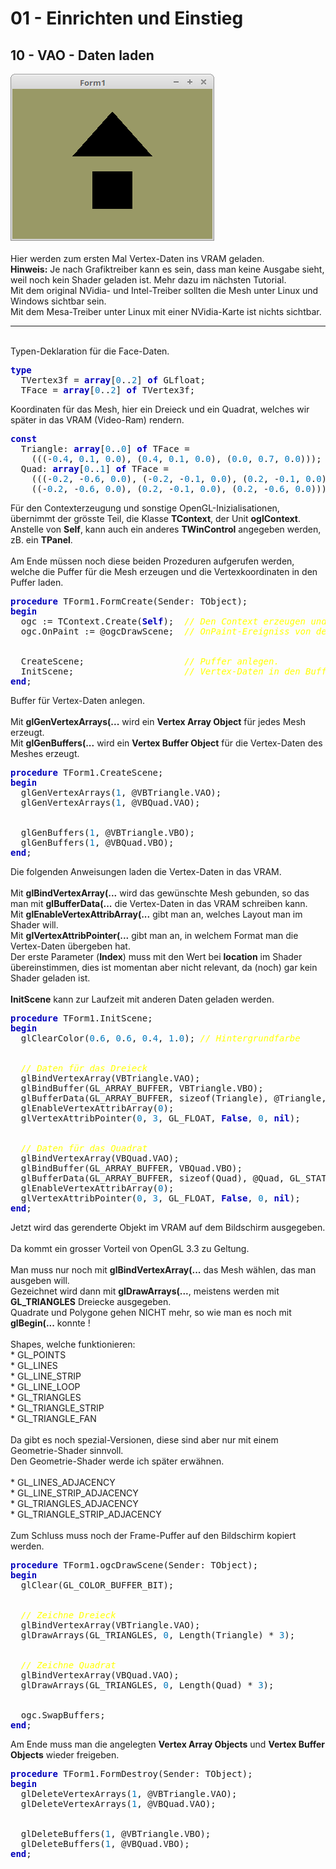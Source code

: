 <html>
    <b><h1>01 - Einrichten und Einstieg</h1></b>
    <b><h2>10 - VAO - Daten laden</h2></b>
<img src="image.png" alt="Selfhtml"><br><br>
Hier werden zum ersten Mal Vertex-Daten ins VRAM geladen.<br>
<b>Hinweis:</b> Je nach Grafiktreiber kann es sein, dass man keine Ausgabe sieht, weil noch kein Shader geladen ist. Mehr dazu im nächsten Tutorial.<br>
Mit dem original NVidia- und Intel-Treiber sollten die Mesh unter Linux und Windows sichtbar sein.<br>
Mit dem Mesa-Treiber unter Linux mit einer NVidia-Karte ist nichts sichtbar.<br>
<hr><br>
Typen-Deklaration für die Face-Daten.<br>
<pre><code=pascal><b><font color="0000BB">type</font></b>
  TVertex3f = <b><font color="0000BB">array</font></b>[<font color="#0077BB">0</font>..<font color="#0077BB">2</font>] <b><font color="0000BB">of</font></b> GLfloat;
  TFace = <b><font color="0000BB">array</font></b>[<font color="#0077BB">0</font>..<font color="#0077BB">2</font>] <b><font color="0000BB">of</font></b> TVertex3f;</code></pre>
Koordinaten für das Mesh, hier ein Dreieck und ein Quadrat, welches wir später in das VRAM (Video-Ram) rendern.<br>
<pre><code=pascal><b><font color="0000BB">const</font></b>
  Triangle: <b><font color="0000BB">array</font></b>[<font color="#0077BB">0</font>..<font color="#0077BB">0</font>] <b><font color="0000BB">of</font></b> TFace =
    (((-<font color="#0077BB">0</font>.<font color="#0077BB">4</font>, <font color="#0077BB">0</font>.<font color="#0077BB">1</font>, <font color="#0077BB">0</font>.<font color="#0077BB">0</font>), (<font color="#0077BB">0</font>.<font color="#0077BB">4</font>, <font color="#0077BB">0</font>.<font color="#0077BB">1</font>, <font color="#0077BB">0</font>.<font color="#0077BB">0</font>), (<font color="#0077BB">0</font>.<font color="#0077BB">0</font>, <font color="#0077BB">0</font>.<font color="#0077BB">7</font>, <font color="#0077BB">0</font>.<font color="#0077BB">0</font>)));
  Quad: <b><font color="0000BB">array</font></b>[<font color="#0077BB">0</font>..<font color="#0077BB">1</font>] <b><font color="0000BB">of</font></b> TFace =
    (((-<font color="#0077BB">0</font>.<font color="#0077BB">2</font>, -<font color="#0077BB">0</font>.<font color="#0077BB">6</font>, <font color="#0077BB">0</font>.<font color="#0077BB">0</font>), (-<font color="#0077BB">0</font>.<font color="#0077BB">2</font>, -<font color="#0077BB">0</font>.<font color="#0077BB">1</font>, <font color="#0077BB">0</font>.<font color="#0077BB">0</font>), (<font color="#0077BB">0</font>.<font color="#0077BB">2</font>, -<font color="#0077BB">0</font>.<font color="#0077BB">1</font>, <font color="#0077BB">0</font>.<font color="#0077BB">0</font>)),
    ((-<font color="#0077BB">0</font>.<font color="#0077BB">2</font>, -<font color="#0077BB">0</font>.<font color="#0077BB">6</font>, <font color="#0077BB">0</font>.<font color="#0077BB">0</font>), (<font color="#0077BB">0</font>.<font color="#0077BB">2</font>, -<font color="#0077BB">0</font>.<font color="#0077BB">1</font>, <font color="#0077BB">0</font>.<font color="#0077BB">0</font>), (<font color="#0077BB">0</font>.<font color="#0077BB">2</font>, -<font color="#0077BB">0</font>.<font color="#0077BB">6</font>, <font color="#0077BB">0</font>.<font color="#0077BB">0</font>)));</code></pre>
Für den Contexterzeugung und sonstige OpenGL-Inizialisationen, übernimmt der grösste Teil, die Klasse <b>TContext</b>, der Unit <b>oglContext</b>.<br>
Anstelle von <b>Self</b>, kann auch ein anderes <b>TWinControl</b> angegeben werden, zB. ein <b>TPanel</b>.<br>
<br>
Am Ende müssen noch diese beiden Prozeduren aufgerufen werden, welche die Puffer für die Mesh erzeugen und die Vertexkoordinaten in den Puffer laden.<br>
<pre><code=pascal><b><font color="0000BB">procedure</font></b> TForm1.FormCreate(Sender: TObject);
<b><font color="0000BB">begin</font></b>
  ogc := TContext.Create(<b><font color="0000BB">Self</font></b>);  <i><font color="#FFFF00">// Den Context erzeugen und OpenGL inizialisieren.</font></i>
  ogc.OnPaint := @ogcDrawScene;  <i><font color="#FFFF00">// OnPaint-Ereigniss von dem Contextfenster.</font></i>
<br>
  CreateScene;                   <i><font color="#FFFF00">// Puffer anlegen.</font></i>
  InitScene;                     <i><font color="#FFFF00">// Vertex-Daten in den Buffer schreiben.</font></i>
<b><font color="0000BB">end</font></b>;</code></pre>
Buffer für Vertex-Daten anlegen.<br>
<br>
Mit <b>glGenVertexArrays(...</b> wird ein <b>Vertex Array Object</b> für jedes Mesh erzeugt.<br>
Mit <b>glGenBuffers(...</b> wird ein <b>Vertex Buffer Object</b> für die Vertex-Daten des Meshes erzeugt.<br>
<pre><code=pascal><b><font color="0000BB">procedure</font></b> TForm1.CreateScene;
<b><font color="0000BB">begin</font></b>
  glGenVertexArrays(<font color="#0077BB">1</font>, @VBTriangle.VAO);
  glGenVertexArrays(<font color="#0077BB">1</font>, @VBQuad.VAO);
<br>
  glGenBuffers(<font color="#0077BB">1</font>, @VBTriangle.VBO);
  glGenBuffers(<font color="#0077BB">1</font>, @VBQuad.VBO);
<b><font color="0000BB">end</font></b>;</code></pre>
Die folgenden Anweisungen laden die Vertex-Daten in das VRAM.<br>
<br>
Mit <b>glBindVertexArray(...</b> wird das gewünschte Mesh gebunden, so das man mit <b>glBufferData(...</b> die Vertex-Daten in das VRAM schreiben kann.<br>
Mit <b>glEnableVertexAttribArray(...</b> gibt man an, welches Layout man im Shader will.<br>
Mit <b>glVertexAttribPointer(...</b> gibt man an, in welchem Format man die Vertex-Daten übergeben hat.<br>
Der erste Parameter (<b>Index</b>) muss mit den Wert bei <b>location</b> im Shader übereinstimmen, dies ist momentan aber nicht relevant, da (noch) gar kein Shader geladen ist.<br>
<br>
<b>InitScene</b> kann zur Laufzeit mit anderen Daten geladen werden.<br>
<pre><code=pascal><b><font color="0000BB">procedure</font></b> TForm1.InitScene;
<b><font color="0000BB">begin</font></b>
  glClearColor(<font color="#0077BB">0</font>.<font color="#0077BB">6</font>, <font color="#0077BB">0</font>.<font color="#0077BB">6</font>, <font color="#0077BB">0</font>.<font color="#0077BB">4</font>, <font color="#0077BB">1</font>.<font color="#0077BB">0</font>); <i><font color="#FFFF00">// Hintergrundfarbe</font></i>
<br>
  <i><font color="#FFFF00">// Daten für das Dreieck</font></i>
  glBindVertexArray(VBTriangle.VAO);
  glBindBuffer(GL_ARRAY_BUFFER, VBTriangle.VBO);
  glBufferData(GL_ARRAY_BUFFER, sizeof(Triangle), @Triangle, GL_STATIC_DRAW);
  glEnableVertexAttribArray(<font color="#0077BB">0</font>);
  glVertexAttribPointer(<font color="#0077BB">0</font>, <font color="#0077BB">3</font>, GL_FLOAT, <b><font color="0000BB">False</font></b>, <font color="#0077BB">0</font>, <b><font color="0000BB">nil</font></b>);
<br>
  <i><font color="#FFFF00">// Daten für das Quadrat</font></i>
  glBindVertexArray(VBQuad.VAO);
  glBindBuffer(GL_ARRAY_BUFFER, VBQuad.VBO);
  glBufferData(GL_ARRAY_BUFFER, sizeof(Quad), @Quad, GL_STATIC_DRAW);
  glEnableVertexAttribArray(<font color="#0077BB">0</font>);
  glVertexAttribPointer(<font color="#0077BB">0</font>, <font color="#0077BB">3</font>, GL_FLOAT, <b><font color="0000BB">False</font></b>, <font color="#0077BB">0</font>, <b><font color="0000BB">nil</font></b>);
<b><font color="0000BB">end</font></b>;</code></pre>
Jetzt wird das gerenderte Objekt im VRAM auf dem Bildschirm ausgegeben.<br>
<br>
Da kommt ein grosser Vorteil von OpenGL 3.3 zu Geltung.<br>
<br>
Man muss nur noch mit <b>glBindVertexArray(...</b> das Mesh wählen, das man ausgeben will.<br>
Gezeichnet wird dann mit <b>glDrawArrays(...</b>, meistens werden mit <b>GL_TRIANGLES</b> Dreiecke ausgegeben.<br>
Quadrate und Polygone gehen NICHT mehr, so wie man es noch mit <b>glBegin(...</b> konnte !<br>
<br>
Shapes, welche funktionieren:<br>
* GL_POINTS<br>
* GL_LINES<br>
* GL_LINE_STRIP<br>
* GL_LINE_LOOP<br>
* GL_TRIANGLES<br>
* GL_TRIANGLE_STRIP<br>
* GL_TRIANGLE_FAN<br>
<br>
Da gibt es noch spezial-Versionen, diese sind aber nur mit einem Geometrie-Shader sinnvoll.<br>
Den Geometrie-Shader werde ich später erwähnen.<br>
<br>
* GL_LINES_ADJACENCY<br>
* GL_LINE_STRIP_ADJACENCY<br>
* GL_TRIANGLES_ADJACENCY<br>
* GL_TRIANGLE_STRIP_ADJACENCY<br>
<br>
Zum Schluss muss noch der Frame-Puffer auf den Bildschirm kopiert werden.<br>
<pre><code=pascal><b><font color="0000BB">procedure</font></b> TForm1.ogcDrawScene(Sender: TObject);
<b><font color="0000BB">begin</font></b>
  glClear(GL_COLOR_BUFFER_BIT);
<br>
  <i><font color="#FFFF00">// Zeichne Dreieck</font></i>
  glBindVertexArray(VBTriangle.VAO);
  glDrawArrays(GL_TRIANGLES, <font color="#0077BB">0</font>, Length(Triangle) * <font color="#0077BB">3</font>);
<br>
  <i><font color="#FFFF00">// Zeichne Quadrat</font></i>
  glBindVertexArray(VBQuad.VAO);
  glDrawArrays(GL_TRIANGLES, <font color="#0077BB">0</font>, Length(Quad) * <font color="#0077BB">3</font>);
<br>
  ogc.SwapBuffers;
<b><font color="0000BB">end</font></b>;</code></pre>
Am Ende muss man die angelegten <b>Vertex Array Objects</b> und <b>Vertex Buffer Objects</b> wieder freigeben.<br>
<pre><code=pascal><b><font color="0000BB">procedure</font></b> TForm1.FormDestroy(Sender: TObject);
<b><font color="0000BB">begin</font></b>
  glDeleteVertexArrays(<font color="#0077BB">1</font>, @VBTriangle.VAO);
  glDeleteVertexArrays(<font color="#0077BB">1</font>, @VBQuad.VAO);
<br>
  glDeleteBuffers(<font color="#0077BB">1</font>, @VBTriangle.VBO);
  glDeleteBuffers(<font color="#0077BB">1</font>, @VBQuad.VBO);
<b><font color="0000BB">end</font></b>;
</code></pre>
<br>
</html>
